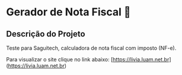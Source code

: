 # Gerador de Nota Fiscal 📄

## Descrição do Projeto
Teste para Saguitech, calculadora de nota fiscal com imposto (NF-e).

Para visualizar o site clique no link abaixo:
[https://livia.luam.net.br] (https://livia.luam.net.br)
